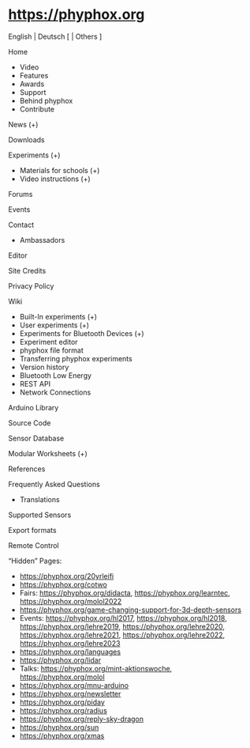 # https://phyphox.org


English | Deutsch [ | Others ]

Home
- Video
- Features
- Awards
- Support
- Behind phyphox
- Contribute

News (+)

Downloads

Experiments (+)
- Materials for schools (+)
- Video instructions (+)

Forums

Events

Contact
- Ambassadors

Editor

Site Credits

Privacy Policy

Wiki
- Built-In experiments (+)
- User experiments (+)
- Experiments for Bluetooth Devices (+)
- Experiment editor
- phyphox file format
- Transferring phyphox experiments
- Version history
- Bluetooth Low Energy
- REST API
- Network Connections

Arduino Library

Source Code

Sensor Database

Modular Worksheets (+)

References

Frequently Asked Questions
- Translations

Supported Sensors

Export formats

Remote Control

“Hidden” Pages:
- https://phyphox.org/20yrleifi
- https://phyphox.org/cotwo
- Fairs: https://phyphox.org/didacta, https://phyphox.org/learntec, https://phyphox.org/molol2022
- https://phyphox.org/game-changing-support-for-3d-depth-sensors
- Events: https://phyphox.org/hl2017, https://phyphox.org/hl2018, https://phyphox.org/lehre2019, https://phyphox.org/lehre2020, https://phyphox.org/lehre2021, https://phyphox.org/lehre2022, https://phyphox.org/lehre2023
- https://phyphox.org/languages
- https://phyphox.org/lidar
- Talks: https://phyphox.org/mint-aktionswoche, https://phyphox.org/molol
- https://phyphox.org/mnu-arduino
- https://phyphox.org/newsletter
- https://phyphox.org/piday
- https://phyphox.org/radius
- https://phyphox.org/reply-sky-dragon
- https://phyphox.org/sun
- https://phyphox.org/xmas
